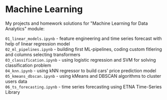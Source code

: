 # Machine Learning

My projects and homework solutions for "Machine Learning for Data Analytics" module:   

`01_linear_models.ipynb` - feature engineering and time series forecast with help of linear regression model      
`02_ml_pipelines.ipynb` - building first ML-pipelines, coding custom fitlering and columns selecting transformers  
`03_classification.ipynb` - using logistic regression and SVM for solving classification problem  
`04_knn.ipynb` - using kNN regressor to build cars' price prediction model   
`05_kmeans_dbscan.ipynb` - using kMeans and DBSCAN algorithms to cluster users data   
`06_ts_forecasting.ipynb` - time series forecasting using ETNA Time-Series Library
